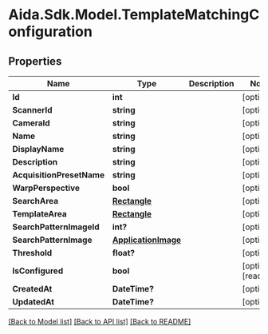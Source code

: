 # Aida.Sdk.Model.TemplateMatchingConfiguration

## Properties

Name | Type | Description | Notes
------------ | ------------- | ------------- | -------------
**Id** | **int** |  | [optional] 
**ScannerId** | **string** |  | [optional] 
**CameraId** | **string** |  | [optional] 
**Name** | **string** |  | [optional] 
**DisplayName** | **string** |  | [optional] 
**Description** | **string** |  | [optional] 
**AcquisitionPresetName** | **string** |  | [optional] 
**WarpPerspective** | **bool** |  | [optional] 
**SearchArea** | [**Rectangle**](Rectangle.md) |  | [optional] 
**TemplateArea** | [**Rectangle**](Rectangle.md) |  | [optional] 
**SearchPatternImageId** | **int?** |  | [optional] 
**SearchPatternImage** | [**ApplicationImage**](ApplicationImage.md) |  | [optional] 
**Threshold** | **float?** |  | [optional] 
**IsConfigured** | **bool** |  | [optional] [readonly] 
**CreatedAt** | **DateTime?** |  | [optional] 
**UpdatedAt** | **DateTime?** |  | [optional] 

[[Back to Model list]](../README.md#documentation-for-models) [[Back to API list]](../README.md#documentation-for-api-endpoints) [[Back to README]](../README.md)

